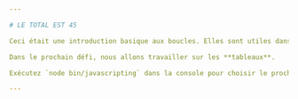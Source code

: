 ```yaml
---

# LE TOTAL EST 45

Ceci était une introduction basique aux boucles. Elles sont utiles dans un grand nombre de situations, particulièrement dans des combinaisons avec d'autres types de données comme les chaînes de caractères et les tableaux.

Dans le prochain défi, nous allons travailler sur les **tableaux**.

Exécutez `node bin/javascripting` dans la console pour choisir le prochain défi.

---
```

